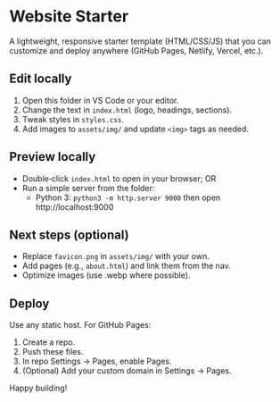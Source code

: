 # Website Starter

A lightweight, responsive starter template (HTML/CSS/JS) that you can customize and deploy anywhere (GitHub Pages, Netlify, Vercel, etc.).

## Edit locally
1. Open this folder in VS Code or your editor.
2. Change the text in `index.html` (logo, headings, sections).
3. Tweak styles in `styles.css`.
4. Add images to `assets/img/` and update `<img>` tags as needed.

## Preview locally
- Double‑click `index.html` to open in your browser; OR
- Run a simple server from the folder:
  - Python 3: `python3 -m http.server 9000` then open http://localhost:9000

## Next steps (optional)
- Replace `favicon.png` in `assets/img/` with your own.
- Add pages (e.g., `about.html`) and link them from the nav.
- Optimize images (use .webp where possible).

## Deploy
Use any static host. For GitHub Pages:
1. Create a repo.
2. Push these files.
3. In repo Settings → Pages, enable Pages.
4. (Optional) Add your custom domain in Settings → Pages.

Happy building!
